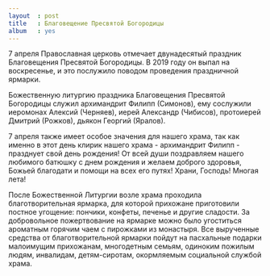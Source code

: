 ```yaml
---
layout  : post
title   : Благовещение Пресвятой Богородицы
album   : yes
---
```

7 апреля Православная церковь отмечает двунадесятый праздник Благовещения Пресвятой Богородицы. В 2019 году он выпал на воскресенье, и это послужило поводом проведения праздничной ярмарки. 

Божественную литургию праздника Благовещения Пресвятой Богородицы служил архимандрит Филипп (Симонов), ему сослужили иеромонах Алексий (Черняев), иерей Александр (Чибисов), протоиерей Дмитрий (Рожков), дьякон Георгий (Яралов).

7 апреля также имеет особое значения для нашего храма, так как именно в этот день клирик нашего храма - архимандрит Филипп - празднует свой день рождения! От всей души поздравляем нашего любимого батюшку с днем рождения и желаем доброго здоровья, Божьей благодати и помощи на всех его путях! Храни, Господь! Многая лета!

После Божественной Литургии возле храма проходила благотворительная ярмарка, для которой прихожане приготовили постное угощение: пончики, конфеты, печенье и другие сладости. За добровольное пожертвование на ярмарке можно было угоститься ароматным горячим чаем с пирожками из монастыря. Все вырученные средства от благотворительной ярмарки пойдут на пасхальные подарки малоимущим прихожанам, многодетным семьям, одиноким пожилым людям, инвалидам, детям-сиротам, окормляемым социальной службой храма.
